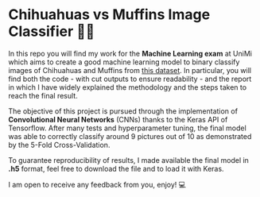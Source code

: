 # Chihuahuas vs Muffins Image Classifier 🐶🧁

In this repo you will find my work for the **Machine Learning exam** at UniMi which aims to create a good machine learning model to binary classify images of Chihuahuas and Muffins from [this dataset](https://www.kaggle.com/datasets/samuelcortinhas/muffin-vs-chihuahua-image-classification). In particular, you will find both the code - with cut outputs to ensure readability - and the report in which I have widely explained the methodology and the steps taken to reach the final result.

The objective of this project is pursued through the implementation of **Convolutional Neural Networks** (CNNs) thanks to the Keras API of Tensorflow. After many tests and hyperparameter tuning, the final model was able to correctly classify around 9 pictures out of 10 as demonstrated by the 5-Fold Cross-Validation.

To guarantee reproducibility of results, I made available the final model in **.h5** format, feel free to download the file and to load it with Keras.

I am open to receive any feedback from you, enjoy! 💻

